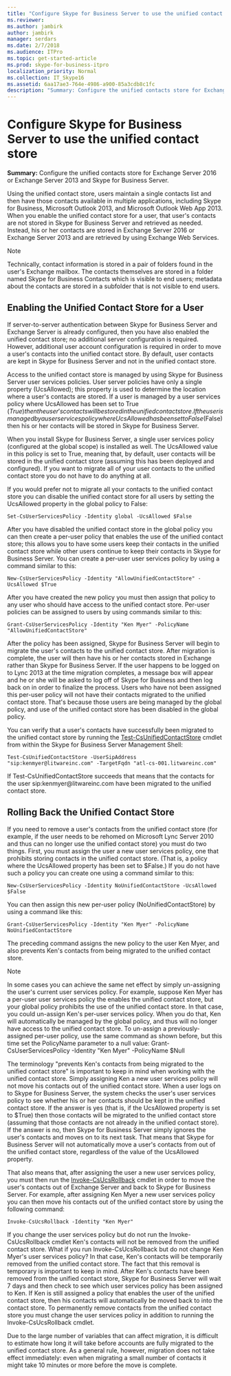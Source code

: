 ```yaml
---
title: "Configure Skype for Business Server to use the unified contact store"
ms.reviewer: 
ms.author: jambirk
author: jambirk
manager: serdars
ms.date: 2/7/2018
ms.audience: ITPro
ms.topic: get-started-article
ms.prod: skype-for-business-itpro
localization_priority: Normal
ms.collection: IT_Skype16
ms.assetid: 6aa17ae3-764e-4986-a900-85a3cdb8c1fc
description: "Summary: Configure the unified contacts store for Exchange Server and Skype for Business Server."
---
```


# Configure Skype for Business Server to use the unified contact store
 
**Summary:** Configure the unified contacts store for Exchange Server 2016 or Exchange Server 2013 and Skype for Business Server.
  
Using the unified contact store, users maintain a single contacts list and then have those contacts available in multiple applications, including Skype for Business, Microsoft Outlook 2013, and Microsoft Outlook Web App 2013. When you enable the unified contact store for a user, that user's contacts are not stored in Skype for Business Server and retrieved as needed. Instead, his or her contacts are stored in Exchange Server 2016 or Exchange Server 2013 and are retrieved by using Exchange Web Services.
  
> [!NOTE]
> Technically, contact information is stored in a pair of folders found in the user's Exchange mailbox. The contacts themselves are stored in a folder named Skype for Business Contacts which is visible to end users; metadata about the contacts are stored in a subfolder that is not visible to end users. 
  
## Enabling the Unified Contact Store for a User

If server-to-server authentication between Skype for Business Server and Exchange Server is already configured, then you have also enabled the unified contact store; no additional server configuration is required. However, additional user account configuration is required in order to move a user's contacts into the unified contact store. By default, user contacts are kept in Skype for Business Server and not in the unified contact store.
  
Access to the unified contact store is managed by using Skype for Business Server user services policies. User server policies have only a single property (UcsAllowed); this property is used to determine the location where a user's contacts are stored. If a user is managed by a user services policy where UcsAllowed has been set to True ($True) then the user's contacts will be stored in the unified contact store. If the user is managed by a user services policy where UcsAllowed has been set to False ($False) then his or her contacts will be stored in Skype for Business Server.
  
When you install Skype for Business Server, a single user services policy (configured at the global scope) is installed as well. The UcsAllowed value in this policy is set to True, meaning that, by default, user contacts will be stored in the unified contact store (assuming this has been deployed and configured). If you want to migrate all of your user contacts to the unified contact store you do not have to do anything at all. 
  
If you would prefer not to migrate all your contacts to the unified contact store you can disable the unified contact store for all users by setting the UcsAllowed property in the global policy to False:
  
```
Set-CsUserServicesPolicy -Identity global -UcsAllowed $False
```

After you have disabled the unified contact store in the global policy you can then create a per-user policy that enables the use of the unified contact store; this allows you to have some users keep their contacts in the unified contact store while other users continue to keep their contacts in Skype for Business Server. You can create a per-user user services policy by using a command similar to this:
  
```
New-CsUserServicesPolicy -Identity "AllowUnifiedContactStore" -UcsAllowed $True
```

After you have created the new policy you must then assign that policy to any user who should have access to the unified contact store. Per-user policies can be assigned to users by using commands similar to this:
  
```
Grant-CsUserServicesPolicy -Identity "Ken Myer" -PolicyName "AllowUnifiedContactStore"
```

After the policy has been assigned, Skype for Business Server will begin to migrate the user's contacts to the unified contact store. After migration is complete, the user will then have his or her contacts stored in Exchange rather than Skype for Business Server. If the user happens to be logged on to Lync 2013 at the time migration completes, a message box will appear and he or she will be asked to log off of Skype for Business and then log back on in order to finalize the process. Users who have not been assigned this per-user policy will not have their contacts migrated to the unified contact store. That's because those users are being managed by the global policy, and use of the unified contact store has been disabled in the global policy.
  
You can verify that a user's contacts have successfully been migrated to the unified contact store by running the [Test-CsUnifiedContactStore](https://docs.microsoft.com/powershell/module/skype/test-csunifiedcontactstore?view=skype-ps) cmdlet from within the Skype for Business Server Management Shell:
  
```
Test-CsUnifiedContactStore -UserSipAddress "sip:kenmyer@litwareinc.com" -TargetFqdn "atl-cs-001.litwareinc.com"
```

If Test-CsUnifiedContactStore succeeds that means that the contacts for the user sip:kenmyer@<span></span>litwareinc<span></span>.com have been migrated to the unified contact store.
  
## Rolling Back the Unified Contact Store

If you need to remove a user's contacts from the unified contact store (for example, if the user needs to be rehomed on Microsoft Lync Server 2010 and thus can no longer use the unified contact store) you must do two things. First, you must assign the user a new user services policy, one that prohibits storing contacts in the unified contact store. (That is, a policy where the UcsAllowed property has been set to $False.) If you do not have such a policy you can create one using a command similar to this:
  
```
New-CsUserServicesPolicy -Identity NoUnifiedContactStore -UcsAllowed $False
```

You can then assign this new per-user policy (NoUnifiedContactStore) by using a command like this:
  
```
Grant-CsUserServicesPolicy -Identity "Ken Myer" -PolicyName NoUnifiedContactStore
```

The preceding command assigns the new policy to the user Ken Myer, and also prevents Ken's contacts from being migrated to the unified contact store.
  
> [!NOTE]
> In some cases you can achieve the same net effect by simply un-assigning the user's current user services policy. For example, suppose Ken Myer has a per-user user services policy the enables the unified contact store, but your global policy prohibits the use of the unified contact store. In that case, you could un-assign Ken's per-user services policy. When you do that, Ken will automatically be managed by the global policy, and thus will no longer have access to the unified contact store. To un-assign a previously-assigned per-user policy, use the same command as shown before, but this time set the PolicyName parameter to a null value: Grant-CsUserServicesPolicy -Identity "Ken Myer" -PolicyName $Null 
  
The terminology "prevents Ken's contacts from being migrated to the unified contact store" is important to keep in mind when working with the unified contact store. Simply assigning Ken a new user services policy will not move his contacts out of the unified contact store. When a user logs on to Skype for Business Server, the system checks the user's user services policy to see whether his or her contacts should be kept in the unified contact store. If the answer is yes (that is, if the UcsAllowed property is set to $True) then those contacts will be migrated to the unified contact store (assuming that those contacts are not already in the unified contact store). If the answer is no, then Skype for Business Server simply ignores the user's contacts and moves on to its next task. That means that Skype for Business Server will not automatically move a user's contacts from out of the unified contact store, regardless of the value of the UcsAllowed property.
  
That also means that, after assigning the user a new user services policy, you must then run the [Invoke-CsUcsRollback](https://docs.microsoft.com/powershell/module/skype/invoke-csucsrollback?view=skype-ps) cmdlet in order to move the user's contacts out of Exchange Server and back to Skype for Business Server. For example, after assigning Ken Myer a new user services policy you can then move his contacts out of the unified contact store by using the following command:
  
```
Invoke-CsUcsRollback -Identity "Ken Myer"
```

If you change the user services policy but do not run the Invoke-CsUcsRollback cmdlet Ken's contacts will not be removed from the unified contact store. What if you run Invoke-CsUcsRollback but do not change Ken Myer's user services policy? In that case, Ken's contacts will be temporarily removed from the unified contact store. The fact that this removal is temporary is important to keep in mind. After Ken's contacts have been removed from the unified contact store, Skype for Business Server will wait 7 days and then check to see which user services policy has been assigned to Ken. If Ken is still assigned a policy that enables the user of the unified contact store, then his contacts will automatically be moved back to into the contact store. To permanently remove contacts from the unified contact store you must change the user services policy in addition to running the Invoke-CsUcsRollback cmdlet.
  
Due to the large number of variables that can affect migration, it is difficult to estimate how long it will take before accounts are fully migrated to the unified contact store. As a general rule, however, migration does not take effect immediately: even when migrating a small number of contacts it might take 10 minutes or more before the move is complete.
  

